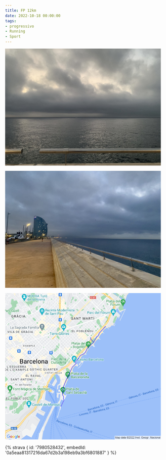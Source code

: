 ```yaml
---
title: FP 12km
date: 2022-10-18 00:00:00
tags:
- progressivo
- Running
- Sport
---
```


![](images/IMG_0525.jpg)

![](images/IMG_0523.jpg)

![](images/20221018-activity-map.png)

{% strava { id: '7980528432', embedId: '0a5eaa81317216da67d2b3a198eb9a3bf6801887' } %}
